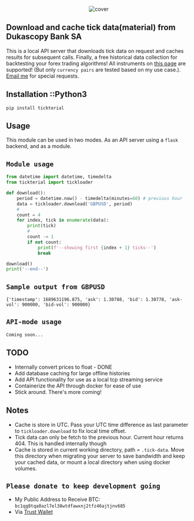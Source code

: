 <p style="text-align: center;">
	<img src="https://raw.githubusercontent.com/sp3rtah/tickterial/master/tickterial.png" alt="cover" title="tickterial logo"/>
<p>

## Download and cache tick data(material) from Dukascopy Bank SA
This is a local API server that downloads tick data on request and caches results for subsequent calls. Finally, a free historical data collection for backtesting your forex trading algorithms!
All instruments on [this page](https://www.dukascopy.com/swiss/english/marketwatch/historical/) are supported! (But only `currency pairs` are tested based on my use case.).  <a href="mailto:ngaira14nelson@gmail.com">Email me</a> for special requests.

## Installation ::Python3
```pip install tickterial```

## Usage
This module can be used in two modes. As an API server using a `flask` backend, and as a module.

## `Module usage`
```python
from datetime import datetime, timedelta
from tickterial import tickloader

def download():
	period = datetime.now() - timedelta(minutes=60) # previous hour
	data = tickloader.download('GBPUSD', period)
	#
	count = 4
	for index, tick in enumerate(data):
		print(tick)
		#
		count -= 1
		if not count:
			print(f'--showing first {index + 1} ticks--')
			break

download()
print('--end--')
```

## `Sample output from GBPUSD`
`{'timestamp': 1689631196.875, 'ask': 1.30788, 'bid': 1.30778, 'ask-vol': 900000, 'bid-vol': 900000}`


## `API-mode usage`
`Coming soon...`

## TODO
- Internally convert prices to float 																	- DONE
- Add database caching for large offline histories
- Add API functionality for use as a local tcp streaming service
- Containerize the API through docker for ease of use
- Stick around. There's more coming!

## Notes
- Cache is store in UTC. Pass your UTC time difference as last parameter to `tickloader.download` to fix local time offset.
- Tick data can only be fetch to the previous hour. Current hour returns 404. This is handled internally though
- Cache is stored in current working directory, path = `.tick-data`. Move this directory when migrating your server to save bandwidth and keep your cached data, or mount a local directory when using docker volumes.

## `Please donate to keep development going`
- My Public Address to Receive BTC: `bc1qg8tqa0azl7el38wtdfawxnj2tfz46ajtjnv685`
- Via [Trust Wallet](https://link.trustwallet.com/send?coin=0&address=bc1qg8tqa0azl7el38wtdfawxnj2tfz46ajtjnv685)
